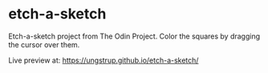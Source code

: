 # etch-a-sketch

Etch-a-sketch project from The Odin Project.
Color the squares by dragging the cursor over them.

Live preview at: https://ungstrup.github.io/etch-a-sketch/